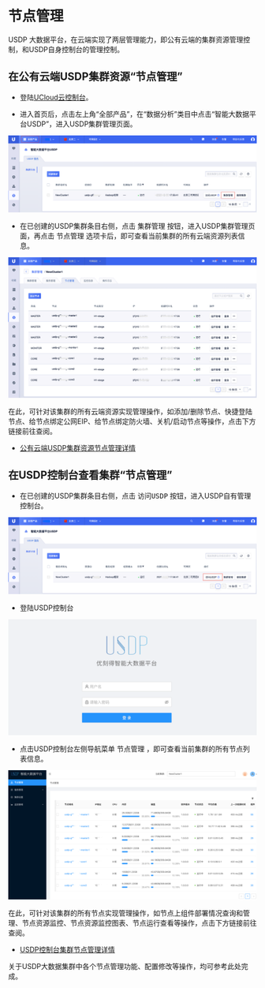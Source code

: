 # 节点管理

USDP 大数据平台，在云端实现了两层管理能力，即公有云端的集群资源管理控制，和USDP自身控制台的管理控制。

## 在公有云端USDP集群资源“节点管理”

- 登陆[UCloud云控制台](https://console.ucloud.cn/)。

- 进入首页后，点击左上角“全部产品”，在“数据分析”类目中点击“智能大数据平台USDP”，进入USDP集群管理页面。

![node_ucloud_usdp_entrance](../../images/operate/node/node_ucloud_usdp_entrance.png)

- 在已创建的USDP集群条目右侧，点击 <kbd>集群管理</kbd> 按钮，进入USDP集群管理页面，再点击 <kbd>节点管理</kbd> 选项卡后，即可查看当前集群的所有云端资源列表信息。

![node_ucloud_usdp_nodemanager](../../images/operate/node/node_ucloud_usdp_nodemanager.png)

在此，可针对该集群的所有云端资源实现管理操作，如添加/删除节点、快捷登陆节点、给节点绑定公网EIP、给节点绑定防火墙、关机/启动节点等操作，点击下方链接前往查阅。

- [公有云端USDP集群资源节点管理详情](/USDP/operate/node/cloud_node)

## 在USDP控制台查看集群“节点管理”

- 在已创建的USDP集群条目右侧，点击 <kbd>访问USDP</kbd> 按钮，进入USDP自有管理控制台。

![node_ucloud_usdp_console_entrance](../../images/operate/node/node_ucloud_usdp_console_entrance.png)

- 登陆USDP控制台

![node_usdp_console_entrance](../../images/operate/node/node_usdp_console_login.png)

- 点击USDP控制台左侧导航菜单 <kbd>节点管理</kbd> ，即可查看当前集群的所有节点列表信息。

![node_usdp_nodemanager](../../images/operate/node/node_usdp_nodemanager.png)

在此，可针对该集群的所有节点实现管理操作，如节点上组件部署情况查询和管理、节点资源监控、节点资源监控图表、节点运行查看等操作，点击下方链接前往查阅。

- [USDP控制台集群节点管理详情](/USDP/operate/node/usdp_node)

关于USDP大数据集群中各个节点管理功能、配置修改等操作，均可参考此处完成。

